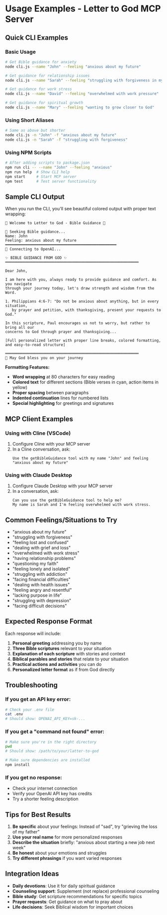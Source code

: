 # Usage Examples - Letter to God MCP Server

## Quick CLI Examples

### Basic Usage
```bash
# Get Bible guidance for anxiety
node cli.js --name "John" --feeling "anxious about my future"

# Get guidance for relationship issues
node cli.js --name "Sarah" --feeling "struggling with forgiveness in my marriage"

# Get guidance for work stress
node cli.js --name "David" --feeling "overwhelmed with work pressure"

# Get guidance for spiritual growth
node cli.js --name "Mary" --feeling "wanting to grow closer to God"
```

### Using Short Aliases
```bash
# Same as above but shorter
node cli.js -n "John" -f "anxious about my future"
node cli.js -n "Sarah" -f "struggling with forgiveness"
```

### Using NPM Scripts
```bash
# After adding scripts to package.json
npm run cli -- --name "John" --feeling "anxious"
npm run help  # Show CLI help
npm start     # Start MCP server
npm test      # Test server functionality
```

## Sample CLI Output

When you run the CLI, you'll see beautiful colored output with proper text wrapping:

```
🌟 Welcome to Letter to God - Bible Guidance 🌟

🙏 Seeking Bible guidance...
Name: John
Feeling: anxious about my future
━━━━━━━━━━━━━━━━━━━━━━━━━━━━━━━━━━━━━━━━━━━━━━━━━━
📡 Connecting to OpenAI...

✨ BIBLE GUIDANCE FROM GOD ✨
════════════════════════════════════════════════════════════

Dear John,

I am here with you, always ready to provide guidance and comfort. As you navigate
through your journey today, let's draw strength and wisdom from the Word.

1. Philippians 4:6-7: "Do not be anxious about anything, but in every situation,
   by prayer and petition, with thanksgiving, present your requests to God."

In this scripture, Paul encourages us not to worry, but rather to bring all our
concerns to God through prayer and thanksgiving...

[Full personalized letter with proper line breaks, colored formatting, and easy-to-read structure]

════════════════════════════════════════════════════════════
🙏 May God bless you on your journey
```

**Formatting Features:**
- **Word wrapping** at 80 characters for easy reading
- **Colored text** for different sections (Bible verses in cyan, action items in yellow)
- **Proper spacing** between paragraphs
- **Indented continuation** lines for numbered lists
- **Special highlighting** for greetings and signatures

## MCP Client Examples

### Using with Cline (VSCode)
1. Configure Cline with your MCP server
2. In a Cline conversation, ask:
   ```
   Use the getBibleGuidance tool with my name "John" and feeling "anxious about my future"
   ```

### Using with Claude Desktop
1. Configure Claude Desktop with your MCP server
2. In a conversation, ask:
   ```
   Can you use the getBibleGuidance tool to help me? 
   My name is Sarah and I'm feeling overwhelmed with work stress.
   ```

## Common Feelings/Situations to Try

- "anxious about my future"
- "struggling with forgiveness"
- "feeling lost and confused"
- "dealing with grief and loss"
- "overwhelmed with work stress"
- "having relationship problems"
- "questioning my faith"
- "feeling lonely and isolated"
- "struggling with addiction"
- "facing financial difficulties"
- "dealing with health issues"
- "feeling angry and resentful"
- "lacking purpose in life"
- "struggling with depression"
- "facing difficult decisions"

## Expected Response Format

Each response will include:
1. **Personal greeting** addressing you by name
2. **Three Bible scriptures** relevant to your situation
3. **Explanation of each scripture** with stories and context
4. **Biblical parables and stories** that relate to your situation
5. **Practical actions and activities** you can do
6. **Personalized letter format** as if from God directly

## Troubleshooting

### If you get an API key error:
```bash
# Check your .env file
cat .env
# Should show: OPENAI_API_KEY=sk-...
```

### If you get a "command not found" error:
```bash
# Make sure you're in the right directory
pwd
# Should show: /path/to/your/latter-to-god

# Make sure dependencies are installed
npm install
```

### If you get no response:
- Check your internet connection
- Verify your OpenAI API key has credits
- Try a shorter feeling description

## Tips for Best Results

1. **Be specific** about your feelings: Instead of "sad", try "grieving the loss of my father"
2. **Use your real name** for more personalized responses
3. **Describe the situation** briefly: "anxious about starting a new job next week"
4. **Be honest** about your emotions and struggles
5. **Try different phrasings** if you want varied responses

## Integration Ideas

- **Daily devotions**: Use it for daily spiritual guidance
- **Counseling support**: Supplement (not replace) professional counseling
- **Bible study**: Get scripture recommendations for specific topics
- **Prayer requests**: Get guidance on what to pray about
- **Life decisions**: Seek Biblical wisdom for important choices
